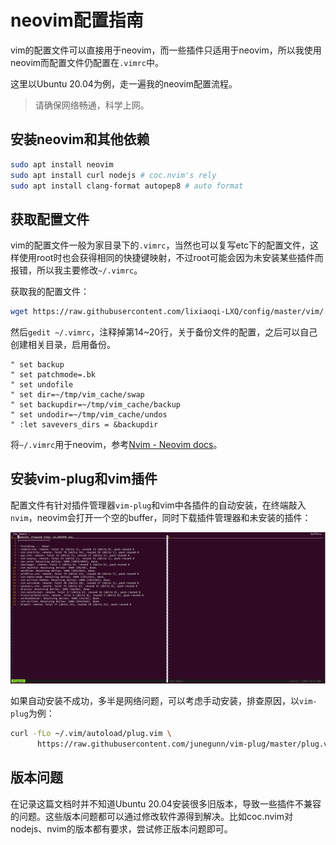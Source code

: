 # neovim配置指南

vim的配置文件可以直接用于neovim，而一些插件只适用于neovim，所以我使用neovim而配置文件仍配置在`.vimrc`中。

这里以Ubuntu 20.04为例，走一遍我的neovim配置流程。

> 请确保网络畅通，科学上网。

## 安装neovim和其他依赖

```bash
sudo apt install neovim 
sudo apt install curl nodejs # coc.nvim's rely
sudo apt install clang-format autopep8 # auto format
```

## 获取配置文件

vim的配置文件一般为家目录下的`.vimrc`，当然也可以复写etc下的配置文件，这样使用root时也会获得相同的快捷键映射，不过root可能会因为未安装某些插件而报错，所以我主要修改`~/.vimrc`。

获取我的配置文件：

```bash
wget https://raw.githubusercontent.com/lixiaoqi-LXQ/config/master/vim/.vimrc -O ~/.vimrc
```

然后`gedit ~/.vimrc`，注释掉第14\~20行，关于备份文件的配置，之后可以自己创建相关目录，启用备份。

```vim
" set backup
" set patchmode=.bk
" set undofile
" set dir=~/tmp/vim_cache/swap
" set backupdir=~/tmp/vim_cache/backup
" set undodir=~/tmp/vim_cache/undos
" :let savevers_dirs = &backupdir
```

将`~/.vimrc`用于neovim，参考[Nvim - Neovim docs](https://neovim.io/doc/user/nvim.html#nvim-from-vim)。

## 安装vim-plug和vim插件

配置文件有针对插件管理器`vim-plug`和vim中各插件的自动安装，在终端敲入`nvim`，neovim会打开一个空的buffer，同时下载插件管理器和未安装的插件：

![](figures/vim_plug.png)

如果自动安装不成功，多半是网络问题，可以考虑手动安装，排查原因，以`vim-plug`为例：

```bash
curl -fLo ~/.vim/autoload/plug.vim \
      https://raw.githubusercontent.com/junegunn/vim-plug/master/plug.vim
```

## 版本问题

在记录这篇文档时并不知道Ubuntu 20.04安装很多旧版本，导致一些插件不兼容的问题。这些版本问题都可以通过修改软件源得到解决。比如coc.nvim对nodejs、nvim的版本都有要求，尝试修正版本问题即可。
